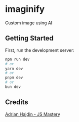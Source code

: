# imaginify

Custom image using AI

## Getting Started

First, run the development server:

```bash
npm run dev
# or
yarn dev
# or
pnpm dev
# or
bun dev
```

## Credits

[Adrian Hajdin - JS Mastery](https://github.com/adrianhajdin)

